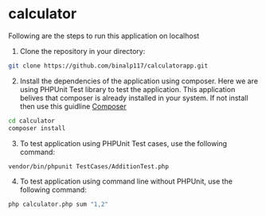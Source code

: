 # calculator

Following are the steps to run this application on localhost

1. Clone the repository in your directory:

```bash
git clone https://github.com/binalp117/calculatorapp.git
```

2. Install the dependencies of the application using composer. Here we are using PHPUnit Test library to test the application. This application belives that composer is already installed in your system. If not install then use this guidline [Composer](https://getcomposer.org/download/)

```bash
cd calculator
composer install
```

3. To test application using PHPUnit Test cases, use the following command:

```bash
vendor/bin/phpunit TestCases/AdditionTest.php
```

4. To test application using command line without PHPUnit, use the following command:

```bash
php calculator.php sum "1,2"
```
